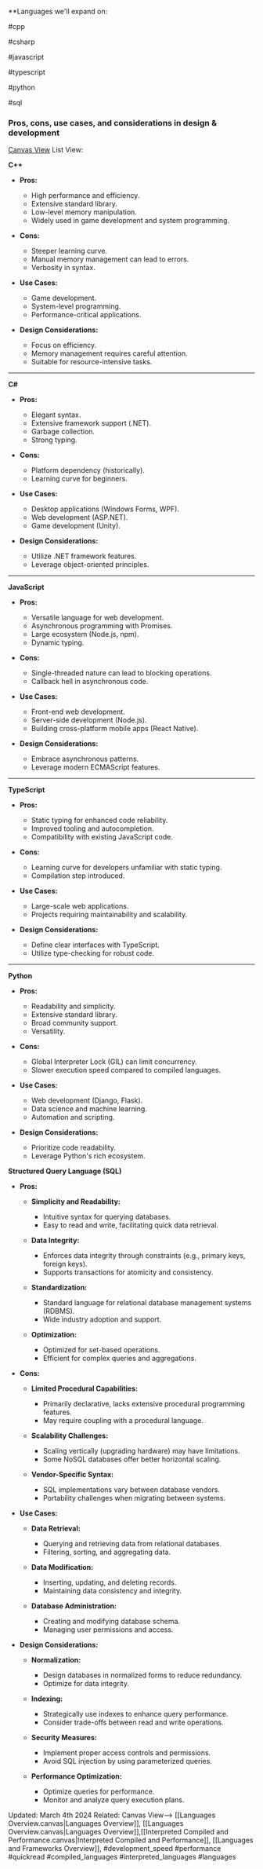 
**Languages we'll expand on:

#cpp

#csharp

#javascript

#typescript 

#python

#sql

### Pros, cons, use cases, and considerations in design & development

[Canvas View](Languages%20Overview.canvas)
List View:

**C++**

- **Pros:**
    
    - High performance and efficiency.
    - Extensive standard library.
    - Low-level memory manipulation.
    - Widely used in game development and system programming.
- **Cons:**
    
    - Steeper learning curve.
    - Manual memory management can lead to errors.
    - Verbosity in syntax.
- **Use Cases:**
    
    - Game development.
    - System-level programming.
    - Performance-critical applications.
- **Design Considerations:**
    
    - Focus on efficiency.
    - Memory management requires careful attention.
    - Suitable for resource-intensive tasks.

---

**C#**

- **Pros:**
    
    - Elegant syntax.
    - Extensive framework support (.NET).
    - Garbage collection.
    - Strong typing.
- **Cons:**
    
    - Platform dependency (historically).
    - Learning curve for beginners.
- **Use Cases:**
    
    - Desktop applications (Windows Forms, WPF).
    - Web development (ASP.NET).
    - Game development (Unity).
- **Design Considerations:**
    
    - Utilize .NET framework features.
    - Leverage object-oriented principles.

---

**JavaScript**

- **Pros:**
    
    - Versatile language for web development.
    - Asynchronous programming with Promises.
    - Large ecosystem (Node.js, npm).
    - Dynamic typing.
- **Cons:**
    
    - Single-threaded nature can lead to blocking operations.
    - Callback hell in asynchronous code.
- **Use Cases:**
    
    - Front-end web development.
    - Server-side development (Node.js).
    - Building cross-platform mobile apps (React Native).
- **Design Considerations:**
    
    - Embrace asynchronous patterns.
    - Leverage modern ECMAScript features.

---

**TypeScript**

- **Pros:**
    
    - Static typing for enhanced code reliability.
    - Improved tooling and autocompletion.
    - Compatibility with existing JavaScript code.
- **Cons:**
    
    - Learning curve for developers unfamiliar with static typing.
    - Compilation step introduced.
- **Use Cases:**
    
    - Large-scale web applications.
    - Projects requiring maintainability and scalability.
- **Design Considerations:**
    
    - Define clear interfaces with TypeScript.
    - Utilize type-checking for robust code.

---

**Python**

- **Pros:**
    
    - Readability and simplicity.
    - Extensive standard library.
    - Broad community support.
    - Versatility.
- **Cons:**
    
    - Global Interpreter Lock (GIL) can limit concurrency.
    - Slower execution speed compared to compiled languages.
- **Use Cases:**
    
    - Web development (Django, Flask).
    - Data science and machine learning.
    - Automation and scripting.
- **Design Considerations:**
    
    - Prioritize code readability.
    - Leverage Python's rich ecosystem.

**Structured Query Language (SQL)**

- **Pros:**
    
    - **Simplicity and Readability:**
        
        - Intuitive syntax for querying databases.
        - Easy to read and write, facilitating quick data retrieval.
    - **Data Integrity:**
        
        - Enforces data integrity through constraints (e.g., primary keys, foreign keys).
        - Supports transactions for atomicity and consistency.
    - **Standardization:**
        
        - Standard language for relational database management systems (RDBMS).
        - Wide industry adoption and support.
    - **Optimization:**
        
        - Optimized for set-based operations.
        - Efficient for complex queries and aggregations.
- **Cons:**
    
    - **Limited Procedural Capabilities:**
        
        - Primarily declarative, lacks extensive procedural programming features.
        - May require coupling with a procedural language.
    - **Scalability Challenges:**
        
        - Scaling vertically (upgrading hardware) may have limitations.
        - Some NoSQL databases offer better horizontal scaling.
    - **Vendor-Specific Syntax:**
        
        - SQL implementations vary between database vendors.
        - Portability challenges when migrating between systems.
- **Use Cases:**
    
    - **Data Retrieval:**
        
        - Querying and retrieving data from relational databases.
        - Filtering, sorting, and aggregating data.
    - **Data Modification:**
        
        - Inserting, updating, and deleting records.
        - Maintaining data consistency and integrity.
    - **Database Administration:**
        
        - Creating and modifying database schema.
        - Managing user permissions and access.
- **Design Considerations:**
    
    - **Normalization:**
        
        - Design databases in normalized forms to reduce redundancy.
        - Optimize for data integrity.
    - **Indexing:**
        
        - Strategically use indexes to enhance query performance.
        - Consider trade-offs between read and write operations.
    - **Security Measures:**
        
        - Implement proper access controls and permissions.
        - Avoid SQL injection by using parameterized queries.
    - **Performance Optimization:**
        
        - Optimize queries for performance.
        - Monitor and analyze query execution plans.


Updated: March 4th 2024
Related: Canvas View--> [[Languages Overview.canvas|Languages Overview]], [[Languages Overview.canvas|Languages Overview]],[[Interpreted Compiled and Performance.canvas|Interpreted Compiled and Performance]], [[Languages and Frameworks Overview]], #development_speed #performance #quickread #compiled_languages #interpreted_languages
 #languages 